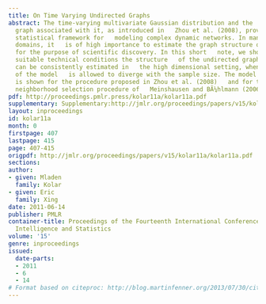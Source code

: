 ```yaml
---
title: On Time Varying Undirected Graphs
abstract: The time-varying multivariate Gaussian distribution and the   undirected
  graph associated with it, as introduced in   Zhou et al. (2008), provide a useful
  statistical framework for   modeling complex dynamic networks. In many application
  domains, it   is of high importance to estimate the graph structure of the model   consistently
  for the purpose of scientific discovery. In this short   note, we show that under
  suitable technical conditions the structure   of the undirected graphical model
  can be consistently estimated in   the high dimensional setting, when the dimensionality
  of the model   is allowed to diverge with the sample size. The model selection   consistency
  is shown for the procedure proposed in Zhou et al. (2008)   and for the modified
  neighborhood selection procedure of   Meinshausen and BÃ¼hlmann (2006). [pdf][supplementary]
pdf: http://proceedings.pmlr.press/kolar11a/kolar11a.pdf
supplementary: Supplementary:http://jmlr.org/proceedings/papers/v15/kolar11a/kolar11aSupple.pdf
layout: inproceedings
id: kolar11a
month: 0
firstpage: 407
lastpage: 415
page: 407-415
origpdf: http://jmlr.org/proceedings/papers/v15/kolar11a/kolar11a.pdf
sections: 
author:
- given: Mladen
  family: Kolar
- given: Eric
  family: Xing
date: 2011-06-14
publisher: PMLR
container-title: Proceedings of the Fourteenth International Conference on Artificial
  Intelligence and Statistics
volume: '15'
genre: inproceedings
issued:
  date-parts:
  - 2011
  - 6
  - 14
# Format based on citeproc: http://blog.martinfenner.org/2013/07/30/citeproc-yaml-for-bibliographies/
---
```

